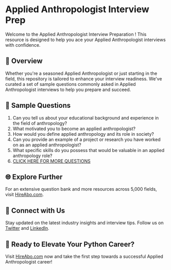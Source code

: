 # Applied Anthropologist Interview Prep

Welcome to the Applied Anthropologist Interview Preparation ! This resource is designed to help you ace your Applied Anthropologist interviews with confidence.

## 🚀 Overview

Whether you're a seasoned Applied Anthropologist or just starting in the field, this repository is tailored to enhance your interview readiness. We've curated a set of sample questions commonly asked in Applied Anthropologist interviews to help you prepare and succeed.

## 📝 Sample Questions

1. Can you tell us about your educational background and experience in the field of anthropology?
2. What motivated you to become an applied anthropologist?
3. How would you define applied anthropology and its role in society?
4. Can you provide an example of a project or research you have worked on as an applied anthropologist?
5. What specific skills do you possess that would be valuable in an applied anthropology role?
6. [CLICK HERE FOR MORE QUESTIONS](https://hireabo.com/job/7_2_5/Applied%20Anthropologist)

## 🌐 Explore Further

For an extensive question bank and more resources across 5,000 fields, visit [HireAbo.com](https://www.hireabo.com).

## 📱 Connect with Us

Stay updated on the latest industry insights and interview tips. Follow us on [Twitter](https://twitter.com/hireabo) and [LinkedIn](https://www.linkedin.com/in/hire-abo-3609972a8/).

## 🚀 Ready to Elevate Your Python Career?

Visit [HireAbo.com](https://www.hireabo.com) now and take the first step towards a successful Applied Anthropologist career!